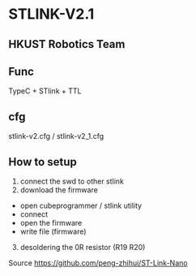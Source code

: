 # STLINK-V2.1
## HKUST Robotics Team
## Func
TypeC + STlink + TTL

## cfg
stlink-v2.cfg / stlink-v2_1.cfg

## How to setup
1. connect the swd to other stlink
2. download the firmware
  - open cubeprogrammer / stlink utility
  - connect
  - open the firmware
  - write file (firmware)  
3. desoldering the 0R resistor (R19 R20)

Source
https://github.com/peng-zhihui/ST-Link-Nano
